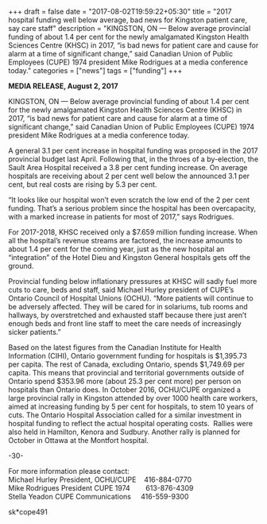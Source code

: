 +++
draft = false
date = "2017-08-02T19:59:22+05:30"
title = "2017 hospital funding well below average, bad news for Kingston patient care, say care staff"
description = "KINGSTON, ON — Below average provincial funding of about 1.4 per cent for the newly amalgamated Kingston Health Sciences Centre (KHSC) in 2017, “is bad news for patient care and cause for alarm at a time of significant change,” said Canadian Union of Public Employees (CUPE) 1974 president Mike Rodrigues at a media conference today."
categories = ["news"]
tags = ["funding"]
+++

**MEDIA RELEASE, August 2, 2017** 



KINGSTON, ON — Below average provincial funding of about 1.4 per cent for the newly amalgamated Kingston Health Sciences Centre (KHSC) in 2017, “is bad news for patient care and cause for alarm at a time of significant change,” said Canadian Union of Public Employees (CUPE) 1974 president Mike Rodrigues at a media conference today.

A general 3.1 per cent increase in hospital funding was proposed in the 2017 provincial budget last April. Following that, in the throes of a by-election, the Sault Area Hospital received a 3.8 per cent funding increase. On average hospitals are receiving about 2 per cent well below the announced 
3.1 per cent, but real costs are rising by 5.3 per cent.

“It looks like our hospital won’t even scratch the low end of the 2 per cent funding. That’s a serious problem since the hospital has been overcapacity, with a marked increase in patients for most of 2017,” says Rodrigues. 

For 2017-2018, KHSC received only a $7.659 million funding increase. When all the hospital’s revenue streams are factored, the increase amounts to about 1.4 per cent for the coming year, just as the new hospital an “integration” of the Hotel Dieu and Kingston General hospitals gets off the ground.

Provincial funding below inflationary pressures at KHSC will sadly fuel more cuts to care, beds and staff, said Michael Hurley president of CUPE’s Ontario Council of Hospital Unions (OCHU). “More patients will continue to be adversely affected. They will be cared for in solariums, tub rooms and hallways, by overstretched and exhausted staff because there just aren’t enough beds and front line staff to meet the care needs of increasingly sicker patients.”

Based on the latest figures from the Canadian Institute for Health Information (CIHI), Ontario government funding for hospitals is $1,395.73 per capita. The rest of Canada, excluding Ontario, spends $1,749.69 per capita. This means that provincial and territorial governments outside of Ontario spend $353.96 more (about 25.3 per cent more) per person on hospitals than Ontario does. 
In October 2016, OCHU/CUPE organized a large provincial rally in Kingston attended by over 1000 health care workers, aimed at increasing funding by 5 per cent for hospitals, to stem 10 years of cuts. The Ontario Hospital Association called for a similar investment in hospital funding to reflect the actual hospital operating costs.  Rallies were also held in Hamilton, Kenora and Sudbury. Another rally is planned for October in Ottawa at the Montfort hospital.

-30-

For more information please contact:  
Michael Hurley	President, OCHU/CUPE    416-884-0770  
Mike Rodrigues	President CUPE 1974        613-876-4309  
Stella Yeadon	CUPE Communications     416-559-9300  



sk*cope491	
